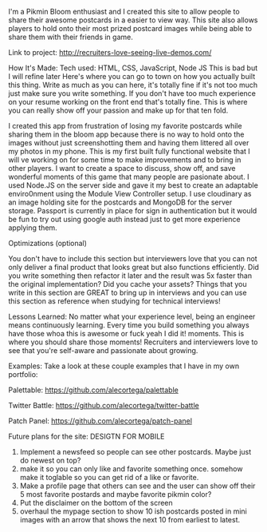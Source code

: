 I'm a Pikmin Bloom enthusiast and I created this site to allow people to share their awesome postcards in a easier to view way. This site also allows players to hold onto their most prized postcard images while being able to share them with their friends in game.

Link to project: http://recruiters-love-seeing-live-demos.com/

How It's Made:
Tech used: HTML, CSS, JavaScript, Node JS
This is bad but I will refine later
Here's where you can go to town on how you actually built this thing. Write as much as you can here, it's totally fine if it's not too much just make sure you write something. If you don't have too much experience on your resume working on the front end that's totally fine. This is where you can really show off your passion and make up for that ten fold.

I created this app from frustration of losing my favorite postcards while sharing them in the bloom app because there is no way to hold onto the images without just screenshotting them and having them littered all over my photos in my phone. This is my first built fully functional website that I will ve working on for some time to make improvements and to bring in other players. I want to create a space to discuss, show off, and save wonderful moments of this game that many people are pasionate about. I used Node.JS on the server side and gave it my best to create an adaptable enviro0nment using the Module View Controller setup. I use cloudinary as an image holding site for the postcards and MongoDB for the server storage. Passport is currently in place for sign in authentication but it would be fun to try out using google auth instead just to get more experience applying them. 

Optimizations
(optional)

You don't have to include this section but interviewers love that you can not only deliver a final product that looks great but also functions efficiently. Did you write something then refactor it later and the result was 5x faster than the original implementation? Did you cache your assets? Things that you write in this section are GREAT to bring up in interviews and you can use this section as reference when studying for technical interviews!

Lessons Learned:
No matter what your experience level, being an engineer means continuously learning. Every time you build something you always have those whoa this is awesome or fuck yeah I did it! moments. This is where you should share those moments! Recruiters and interviewers love to see that you're self-aware and passionate about growing.

Examples:
Take a look at these couple examples that I have in my own portfolio:

Palettable: https://github.com/alecortega/palettable

Twitter Battle: https://github.com/alecortega/twitter-battle

Patch Panel: https://github.com/alecortega/patch-panel

Future plans for the site:
DESIGTN FOR MOBILE  
1. Implement a newsfeed so people can see other postcards. Maybe just do newest on top?
2. make it so you can only like and favorite something once. somehow make it toglable so you can get rid of a like or favorite.
3. Make a profile page that others can see and the user can show off their 5 most favorite postards and maybe favorite pikmin color?
4. Put the disclaimer on the bottom of the screen
5. overhaul the mypage section to show 10 ish postcards posted in mini images with an arrow that shows the next 10 from earliest to latest. 